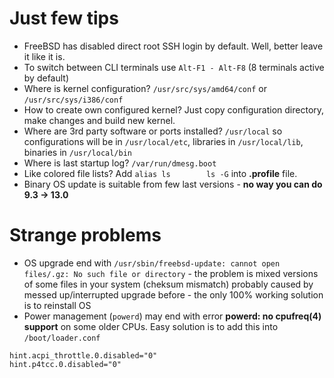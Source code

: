Just few tips
===
- FreeBSD has disabled direct root SSH login by default. Well, better leave it like it is.
- To switch between CLI terminals use `Alt-F1 - Alt-F8` (8 terminals active by default)
- Where is kernel configuration? `/usr/src/sys/amd64/conf` or `/usr/src/sys/i386/conf`
- How to create own configured kernel? Just copy configuration directory, make changes and build new kernel.
- Where are 3rd party software or ports installed? `/usr/local` so configurations will be in `/usr/local/etc`, libraries in `/usr/local/lib`, binaries in `/usr/local/bin`
- Where is last startup log? `/var/run/dmesg.boot`
- Like colored file lists? Add `alias ls        ls -G` into **.profile** file.
- Binary OS update is suitable from few last versions - **no way you can do 9.3 -> 13.0**


Strange problems
===
- OS upgrade end with `/usr/sbin/freebsd-update: cannot open files/.gz: No such file or directory` - the problem is mixed versions of some files in your system (cheksum mismatch) probably caused by messed up/interrupted upgrade before - the only 100% working solution is to reinstall OS
- Power management (`powerd`) may end with error **powerd: no cpufreq(4) support** on some older CPUs. Easy solution is to add this into `/boot/loader.conf`
```
hint.acpi_throttle.0.disabled="0"
hint.p4tcc.0.disabled="0"
``` 
